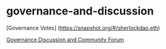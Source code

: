 # governance-and-discussion
[Governance Votes] (https://snapshot.org/#/sherlockdao.eth)

[Governance Discussion and Community Forum](https://github.com/MLON33/governance-and-discussion/discussions)

